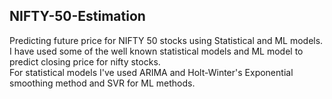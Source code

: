 ## NIFTY-50-Estimation
Predicting future price for NIFTY 50 stocks using Statistical and ML models.\
I have used some of the well known statistical models and ML model to predict closing price for nifty stocks.\
For statistical models I've used ARIMA and Holt-Winter's Exponential smoothing method and SVR for ML methods.
